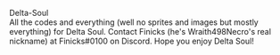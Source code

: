 Delta-Soul<br>
All the codes and everything (well no sprites and images but mostly everything) for Delta Soul. Contact Finicks (he's Wraith498Necro's real nickname) at Finicks#0100 on Discord. Hope you enjoy Delta Soul!
